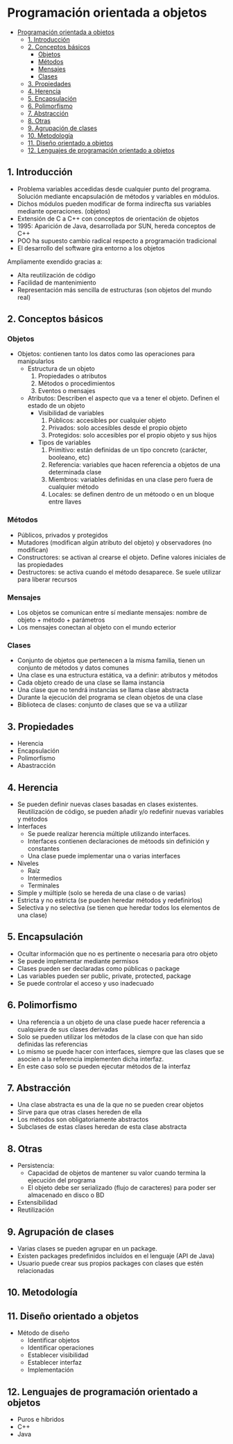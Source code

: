 # Programación orientada a objetos
- [Programación orientada a objetos](#programaci%C3%B3n-orientada-a-objetos)
  - [1. Introducción](#1-introducci%C3%B3n)
  - [2. Conceptos básicos](#2-conceptos-b%C3%A1sicos)
    - [Objetos](#objetos)
    - [Métodos](#m%C3%A9todos)
    - [Mensajes](#mensajes)
    - [Clases](#clases)
  - [3. Propiedades](#3-propiedades)
  - [4. Herencia](#4-herencia)
  - [5. Encapsulación](#5-encapsulaci%C3%B3n)
  - [6. Polimorfismo](#6-polimorfismo)
  - [7. Abstracción](#7-abstracci%C3%B3n)
  - [8. Otras](#8-otras)
  - [9. Agrupación de clases](#9-agrupaci%C3%B3n-de-clases)
  - [10. Metodología](#10-metodolog%C3%ADa)
  - [11. Diseño orientado a objetos](#11-dise%C3%B1o-orientado-a-objetos)
  - [12. Lenguajes de programación orientado a objetos](#12-lenguajes-de-programaci%C3%B3n-orientado-a-objetos)

## 1. Introducción

- Problema variables accedidas desde cualquier punto del programa. Solución mediante encapsulación de métodos y variables en módulos.
- Dichos módulos pueden modificar de forma indirecfta sus variables mediante operaciones. (objetos)
- Extensión de C a C++ con conceptos de orientación de objetos
- 1995: Aparición de Java, desarrollada por SUN, hereda conceptos de C++
- POO ha supuesto cambio radical respecto a programación tradicional
- El desarrollo del software gira entorno a los objetos

Ampliamente exendido gracias a:

- Alta reutilización de código
- Facilidad de mantenimiento
- Representación más sencilla de estructuras (son objetos del mundo real)

## 2. Conceptos básicos

### Objetos

- Objetos: contienen tanto los datos como las operaciones para manipularlos
  - Estructura de un objeto
    1. Propiedades o atributos
    2. Métodos o procedimientos
    3. Eventos o mensajes
  - Atributos: Describen el aspecto que va a tener el objeto. Definen el estado de un objeto
    - Visibilidad de variables
      1. Públicos: accesibles por cualquier objeto
      2. Privados: solo accesibles desde el propio objeto
      3. Protegidos: solo accesibles por el propio objeto y sus hijos
    - Tipos de variables
        1. Primitivo: están definidas de un tipo concreto (carácter, booleano, etc)
        2. Referencia: variables que hacen referencia a objetos de una determinada clase
        3. Miembros: variables definidas en una clase pero fuera de cualquier método
        4. Locales: se definen dentro de un métoodo o en un bloque entre llaves

### Métodos

  - Públicos, privados y protegidos
  - Mutadores (modifican algún atributo del objeto) y observadores (no modifican)
  - Constructores: se activan al crearse el objeto. Define valores iniciales de las propiedades
  - Destructores: se activa cuando el método desaparece. Se suele utilizar para liberar recursos

### Mensajes

  - Los objetos se comunican entre sí mediante mensajes: nombre de objeto +  método + parámetros
  - Los mensajes conectan al objeto con el mundo ecterior

### Clases

  - Conjunto de objetos que pertenecen a la misma familia, tienen un conjunto de métodos y datos comunes
  - Una clase es una estructura estática, va a definir: atributos y métodos
  - Cada objeto creado de una clase se llama instancia
  - Una clase que no tendrá instancias se llama clase abstracta
  - Durante la ejecución del programa se clean objetos de una clase
  - Biblioteca de clases: conjunto de clases que se va a utilizar

## 3. Propiedades

- Herencia
- Encapsulación
- Polimorfismo
- Abastracción

## 4. Herencia

- Se pueden definir nuevas clases basadas en clases existentes. Reutilización de código, se pueden añadir y/o redefinir nuevas variables y métodos
- Interfaces
  - Se puede realizar herencia múltiple utilizando interfaces. 
  - Interfaces contienen declaraciones de métoods sin definición y constantes
  - Una clase puede implementar una o varias interfaces
- Niveles
  - Raíz
  - Intermedios
  - Terminales
- Simple y múltiple (solo se hereda de una clase o de varias)
- Estricta y no estricta (se pueden heredar métodos y redefinirlos)
- Selectiva y no selectiva (se tienen que heredar todos los elementos de una clase)

## 5. Encapsulación

- Ocultar información que no es pertinente o necesaria para otro objeto
- Se puede implementar mediante permisos
- Clases pueden ser declaradas como públicas o package
- Las variables pueden ser public, private, protected, package
- Se puede controlar el acceso y uso inadecuado

## 6. Polimorfismo

- Una referencia a un objeto de una clase puede hacer referencia a cualquiera de sus clases derivadas
- Solo se pueden utilizar los métodos de la clase con que han sido definidas las referencias
- Lo mismo se puede hacer con interfaces, siempre que las clases que se asocien a la referencia implementen dicha interfaz.
- En este caso solo se pueden ejecutar métodos de la interfaz

## 7. Abstracción

- Una clase abstracta es una de la que no se pueden crear objetos
- Sirve para que otras clases hereden de ella
- Los métodos son obligatoriamente abstractos
- Subclases de estas clases heredan de esta clase abstracta

## 8. Otras

- Persistencia:
  - Capacidad de objetos de mantener su valor cuando termina la ejecución del programa
  - El objeto debe ser serializado (flujo de caracteres) para poder ser almacenado en disco o BD
- Extensibilidad
- Reutilización

## 9. Agrupación de clases

- Varias clases se pueden agrupar en un package.
- Existen packages predefinidos incluídos en el lenguaje (API de Java)
- Usuario puede crear sus propios packages con clases que estén relacionadas

## 10. Metodología

## 11. Diseño orientado a objetos

- Método de diseño
  - Identificar objetos
  - Identificar operaciones
  - Establecer visibilidad
  - Establecer interfaz
  - Implementación

## 12. Lenguajes de programación orientado a objetos

- Puros e hibridos
- C++
- Java
